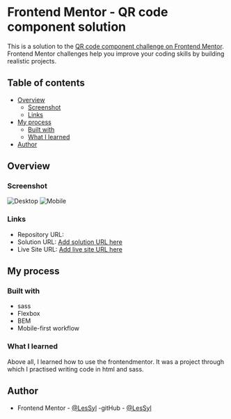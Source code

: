 # Frontend Mentor - QR code component solution

This is a solution to the [QR code component challenge on Frontend Mentor](https://www.frontendmentor.io/challenges/qr-code-component-iux_sIO_H). Frontend Mentor challenges help you improve your coding skills by building realistic projects. 

## Table of contents

- [Overview](#overview)
  - [Screenshot](#screenshot)
  - [Links](#links)
- [My process](#my-process)
  - [Built with](#built-with)
  - [What I learned](#what-i-learned)
- [Author](#author)

## Overview

### Screenshot

![Desktop](./screenshotDESKTOP.jpeg)
![Mobile](./screenshotMOBILE.jpeg)

### Links

- Repository URL:[](https://github.com/LesSyl/Qr-code)
- Solution URL: [Add solution URL here](https://your-solution-url.com)
- Live Site URL: [Add live site URL here](https://your-live-site-url.com)

## My process

### Built with

- sass
- Flexbox
- BEM
- Mobile-first workflow

### What I learned

Above all, I learned how to use the frontendmentor. It was a project through which I practised writing code in html and sass.

## Author

- Frontend Mentor - [@LesSyl](https://www.frontendmentor.io/profile/LesSyl)
-gitHub - [@LesSyl](https://github.com/LesSyl)
